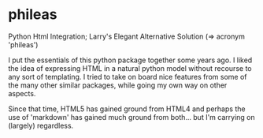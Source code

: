 # phileas
Python Html Integration; Larry's Elegant Alternative Solution (=> acronym 'phileas')

I put the essentials of this python package together some years ago. I liked the idea of expressing
HTML in a natural python model without recourse to any sort of templating. I tried to take on board
nice features from some of the many other similar packages, while going my own way on other aspects.

Since that time, HTML5 has gained ground from HTML4 and perhaps the use of 'markdown' has gained much
 ground from both... but I'm carrying on (largely) regardless.